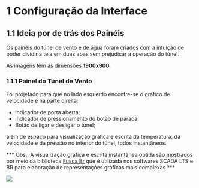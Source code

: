 # 1 Configuração da Interface

## 1.1 Ideia por de trás dos Painéis

Os painéis do túnel de vento e de água foram criados com a intuição de poder dividir a tela em duas abas sem prejudicar a operação do túnel.

As imagens têm as dimensões **1900x900**.

### 1.1.1 Painel do Túnel de Vento

Foi projetado para que no lado esquerdo encontre-se o gráfico de velocidade e na parte direita:

- Indicador de porta aberta;
- Indicador de pressionamento do botão de parada;
- Botão de ligar e desligar o túnel;

além de espaço para visualização gráfica e escrita da temperatura, da velocidade e da pressão no interior do túnel, todos instantâneos.

*** Obs.: A visualização gráfica e escrita instantânea obtida são mostrados por meio da biblioteca [Fusca Br](https://github.com/celsou/fuscabr) que é utilizada nos softwares SCADA LTS e BR para elaboração de representações gráficas mais complexas ***

![](foto_final.png)
